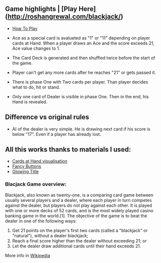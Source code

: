 ## Game highlights | [Play Here] (http://roshangrewal.com/blackjack/)

* [How To Play](https://www.youtube.com/watch?v=9oEn7gyLSCE)

* Ace as a special card is avalueted as "1" or "11" depending on player cards at Hand. When a player draws an Ace and the score exceeds 21, Ace value changes to 1.
* The Card Deck is generated and then shuffled twice before the start of the game.
* Player can't get any more cards after he reaches "21" or gets passed it.
* There is phase One with Two cards per player. Than player decides what to do, hit or stand.
* Only one card of Dealer is visible in phase One. Then in the end, his Hand is revealed.

## Difference vs original rules

* AI of the dealer is very simple. He is drawing next card if his score is below "17". Even if a player has already lost.

## All this works thanks to materials I used:

* [Cards at Hand visualisation](http://thecodeplayer.com/walkthrough/make-an-accordian-style-slider-in-css3)
* [Fancy Buttons](http://cssdeck.com/labs/fancy-3d-button?utm_source=bypeople)
* [Glowing Title](http://enjoycss.com/gallery/text_effects/39#)

### Blacjack Game overview:

Blackjack, also known as twenty-one, is a comparing card game between usually several players and a dealer, where each player in turn competes against the dealer, but players do not play against each other. It is played with one or more decks of 52 cards, and is the most widely played casino banking game in the world.[1]. The objective of the game is to beat the dealer in one of the following ways:

   1. Get 21 points on the player's first two cards (called a "blackjack" or "natural"), without a dealer blackjack;
   2. Reach a final score higher than the dealer without exceeding 21; or
   3. Let the dealer draw additional cards until their hand exceeds 21.

More info in [Wikipedia](https://en.wikipedia.org/wiki/Blackjack)
